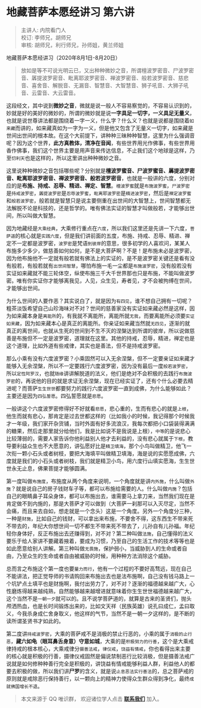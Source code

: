 # 地藏菩萨本愿经讲习 第六讲

> 主讲人: 内院看门人 <br />
> 校订: 李师兄，胡师兄 <br />
> 审核: 胡师兄，利行师兄，孙师姐，黄兰师姐 <br />

地藏菩萨本愿经讲习（2020年8月1日-8月20日）

> 放如是等不可说光明云已，又出种种微妙之音，所谓檀波罗密音、尸波罗密音、羼提波罗密音、毗离耶波罗密音、禅波罗密音、般若波罗密音、慈悲音、喜舍音、解脱音、无漏音、智慧音、大智慧音、狮子吼音、大狮子吼音、云雷音、大云雷音。

这段经文，其中说到**微妙之音**，微就是说一般人不容易察觉的，不容易认识到的，妙就是好的美好的微妙的，所谓的微妙就是说**一字具足一切字，一义具足无量义**，也就是说世尊讲法都是围绕着一字一义，什么字？什么义？也就是说都是围绕着`如来藏`而讲的，如来藏真如为一字为一义，但是他又包含了无量义一切字，如来藏是世间出世间的根本故。在这个大前提下，讲种种三昧种种智慧，这里为什么强调音呢？因为这个世界，**此方真教体，清净在音闻**，有些世界用光作佛事，有些世界用香作佛事，我们这个世界主要是用声音来传达信息，不止我们这个地球是这样，乃至`忉利天`也是这样的，所以这里讲出种种微妙之音。

这里说种种微妙之音包括哪些呢？分别就是**檀波罗蜜音、尸波罗蜜音、羼提波罗密音、毗离耶波罗密音、禅波罗密音、般若波罗密音**，也就是一般讲的六度，分别对应的是**布施、持戒、忍辱、精进、禅定、智慧**。`檀波罗蜜`就是`布施波罗蜜`，`尸波罗密`是`持戒波罗密`，`羼提波罗密`是`忍辱波罗蜜`，`毗离耶波罗密`是`精进波罗密`，然后是`禅定波罗蜜`和`般若波罗密`，般若就是智慧只是说主要侧重在出世间的大智慧上，世间智慧都无法解脱不论是科技的，还是哲学的。唯有佛法实证的智慧才叫做般若，才能够出世间，所以叫做大智慧。

因为地藏经是`大乘经典`，大乘修行重点在`六度`，所以我们这里还是先讲一下六度，`菩萨道`的核心就是`实践六度`，但是我们讲前面的五度，布施、持戒、忍辱、精进、禅定不一定都是波罗密，`波罗密`是梵语`到彼岸`的意思，很多初学的人喜欢问，某某人布施多少多少，做慈善如何如何，是不是大菩萨啊？不是！是布施未必是波罗密，因为他布施他不一定就有般若就有佛法上的实证的，是不是波罗密关键还是看有没有般若，有般若就有`出世间智慧`，哪怕布施一毛一尘都是`布施波罗密`，没有般若没有实证如来藏就不能三轮体空，纵使布施三千大千世界那也只是布施，不能叫做波罗密。唯有你实证你才能够离我见，人见，众生见，寿者见，才不会被拘缚在世间，才能够出世间。

为什么世间的人要作恶？其实说白了，就是因为`有四见`，谁不想自己拥有一切呢？粗茶淡饭希望自己山珍海味对不对？世间的慈善家没有实证如来藏必然是这样，因为如来藏本身是`离能所`的，有我就不离能所，离能所就`无我`，而要离能所必须要`实证如来藏`，因为如来藏本心是真正的离能所。你亲证如来藏当然就`无四见`，逐渐的就真正的离世间，也就从生死的世间到不生不灭的涅槃达到所谓的彼岸，所以说做慈善是布施但不一定是波罗密，道理就在这里。其他的持戒，忍辱，精进，禅定也是这个道理，比如外道有些戒律，其实也是善法，但不是持戒波罗密。

那么小乘有没有六度波罗密？小乘固然可以入无余涅槃，但不一定要亲证如来藏才能够入无余涅槃，所以不一定要践行六度波罗密，因为没有最后一度`般若波罗密`，所以`定性阿罗汉`，也就`随缘`讲讲解脱道的法义，他们是绝对不会积极的去践行`布施波罗密`的，再说他的目的就是求证无余涅槃，现在已经实证了，还有个什么必要去精进呢？而菩萨`生生世世`都要努力的践行六度波罗密一直到成佛，为什么能够如此？主要还是因为`四弘誓愿`。四弘誓愿就是`悲愿`。

一般讲这个六度波罗密修得好不好就看`悲愿`，悲心重的，生而有悲心的就是`上根`，他生而就有悲心，那肯定是过去世都这样的（比如我小的时候，我记得那个时候我才一年级，我们家开杂货铺，当时外面有好多流浪汉，我每次都把小口袋装得满满的糖果，然后走那里就分给他们，我是比如说不是我说是上根），`中等`的是说悲心比较薄弱的，需要人家告诉你他利益别人他才去利益的，没有悲心就属于`下根`，教导要利益众生也不大愿意的，讲弘愿好比是`精卫填海`，那个小鸟叫做精卫，他飞一次衔一颗小石头或者树枝，要把大海填平叫做精卫填海，海是说的实愿愿成佛，六度就是我们的小石头或者树枝，我们就是精卫小鸟，用六度行山填实愿海，生生世世永无止息，佛果菩提才能够圆满。

第一度叫做`布施度`，布施度从两个角度来说明，一个角度就是讲`内外施`，什么叫做`外施`？就是说自己的房子钱财车子等，都可以布施给需要的人。什么叫做`内施`？包括自己的眼睛鼻子耳朵身体，都可以布施出去，谁需要马上拿刀来，当然我们现在是肯定做不到内施的，那是大菩萨才可以做到（大菩萨一刹那可以入灭尽定，当然不会痛，而且来去自如，想走就是一个念头）这是一个角度。另外一个角度分三种，一种是`财施`，比如自己的钱财，可以拿出来布施，不要舍不得，这东西生不带来死不带去的，年纪大你想世间一切不都生不带来死不带去了，儿孙自有儿孙福。年纪轻你身体好，反正布施出去还赚得到，对不对？第二种叫做`法施`，自己懂得的法义要乐于给人家讲不要藏着掖着，要成为习惯，乃至自己的生活工作的技术等等也是如此愿意给别人讲解。第三种叫做`无畏施`，保护弱小，当威胁到人的生命或者自由，乃至众生的生命或者自由被威胁的时候，用种种方法消除这个威胁。

总而言之布施这个第一度也要`量力而行`，他有一个过程的不要好高骛远，现在自己不能讲法，把正觉导师的书请购回来布施出去也是法布施啊，自己没有钱马路上一个坑铲点土填平也是财施啊，我付出劳力了，对不对？逐渐的福德越来越广大，心性磨炼得越来越纯熟，自然能够越来越增进就意味着你生生世世福德越来越广大，这个当然不是`一朝一夕`就可以的。且不说学菩萨道的，就算是古来的圣贤们，抛头颅洒热血，也是长时间锻炼出来的，比如文天祥（民族英雄）说孔曰成仁，孟曰取义，今我杀身成仁舍身取义，他这样的气节，当然不是一朝一夕这样的，是不断的读所谓圣贤书才如此的。

第二度讲`持戒波罗密`，大乘的菩萨戒不是消极的禁止行恶的，小乘的属于`消极的止行恶`，**藏六如龟（眼耳鼻舌身意）守意如城**，大乘的是`积极努力的行善`，这个是大乘戒律持戒的根本核心，大乘戒律分`摄善法戒`，`律仪戒`，`饶益有情戒`，你也看得出来主要的核心就是积极的行善，摄律仪戒固然是偏说禁制恶行比较消极，但是摄善法戒广说就是如何修种种善行完全是积极的，讲饶益有情戒能够利益人群，利益他人的都要去积极的做，所以我们讲**尸罗**的含义，就是说`止息恶法实行善法`的，总之菩萨戒的原则就是戒除恶行保持善行，以一颗向上的精神力使得众生群众得到净化，最终`成就佛国增长不退`。

> 本文来源于 QQ 唯识群， 欢迎诸位学人点击 **[联系我们](https://mp.weixin.qq.com/s/lZCfWjmLjgNR165Tx4_bCQ)** 加入。
